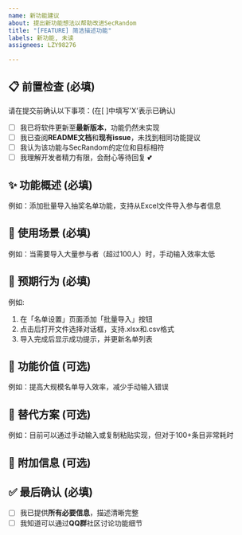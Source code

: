 ```yaml
---
name: 新功能建议
about: 提出新功能想法以帮助改进SecRandom
title: "[FEATURE] 简洁描述功能"
labels: 新功能, 未读
assignees: LZY98276

---
```


## 📋 前置检查 (必填)
请在提交前确认以下事项：(在[ ]中填写'X'表示已确认)
- [ ] 我已将软件更新至**最新版本**，功能仍然未实现
- [ ] 我已查阅**README文档**和**现有issue**，未找到相同功能提议
- [ ] 我认为该功能与SecRandom的定位和目标相符
- [ ] 我理解开发者精力有限，会耐心等待回复 💕

## ✨ 功能概述 (必填)
<!-- 简要描述你想要的新功能 -->
例如：添加批量导入抽奖名单功能，支持从Excel文件导入参与者信息

## 📖 使用场景 (必填)
<!-- 描述这个功能会在什么情况下使用 -->
例如：当需要导入大量参与者（超过100人）时，手动输入效率太低

## 🌟 预期行为 (必填)
<!-- 描述功能应该如何工作 -->
例如:
1. 在「名单设置」页面添加「批量导入」按钮
2. 点击后打开文件选择对话框，支持.xlsx和.csv格式
3. 导入完成后显示成功提示，并更新名单列表

## 📌 功能价值 (可选)
<!-- 这个功能解决了什么问题？带来什么价值？ -->
例如：提高大规模名单导入效率，减少手动输入错误

## 🚗 替代方案 (可选)
<!-- 如果你已经考虑过其他解决方案，请在此说明 -->
例如：目前可以通过手动输入或复制粘贴实现，但对于100+条目非常耗时

## 📎 附加信息 (可选)
<!-- 提供截图、参考链接或其他相关信息 -->

## ✅ 最后确认 (必填)
- [ ] 我已提供**所有必要信息**，描述清晰完整
- [ ] 我知道可以通过**QQ群**社区讨论功能细节
